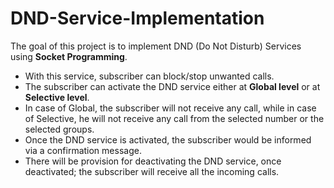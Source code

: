 # DND-Service-Implementation

The goal of this project is to implement DND (Do Not Disturb) Services using **Socket Programming**.

* With this service, subscriber can block/stop unwanted calls.
* The subscriber can activate the DND service either at **Global level** or at **Selective level**.
* In case of Global, the subscriber will not receive any call, while in case of Selective, he will not receive any call from the selected number or the selected groups.
* Once the DND service is activated, the subscriber would be informed via a confirmation message. 
* There will be provision for deactivating the DND service, once deactivated; the subscriber will receive all the incoming calls.
